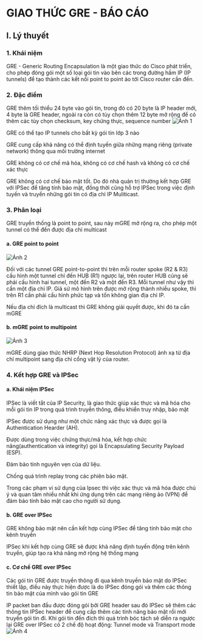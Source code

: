 # GIAO THỨC GRE - BÁO CÁO
## I. Lý thuyết
### 1. Khái niệm
GRE - Generic Routing Encapsulation là một giao thức do Cisco phát triển, cho phép đóng gói một số loại gói tin vào bên các trong đường hầm IP (IP tunnels) để tạo thành các kết nối point to point ảo tới Cisco router cần đến.
### 2. Đặc điểm
GRE thêm tối thiểu 24 byte vào gói tin, trong đó có 20 byte là IP header mới, 4 byte là GRE header, ngoài ra còn có tùy chọn thêm 12 byte mở rộng để có thêm các tùy chọn checksum, key chứng thực, sequence number
![Ảnh 1](http://www.vnpro.vn/wp-content/uploads/2016/05/H%C3%ACnh-4.1-%C4%90%E1%BB%8Bnh-d%E1%BA%A1ng-packet-%C4%91%C6%B0%E1%BB%A3c-%C4%91%C3%B3ng-g%C3%B3i-v%E1%BB%9Bi-GRE.jpg)

GRE có thể tạo IP tunnels cho bất kỳ gói tin lớp 3 nào

GRE cung cấp khả năng có thể định tuyến giữa những mạng riêng (private network) thông qua môi trường internet

GRE không có cơ chế mã hóa, không có cơ chế hash và không có cơ chế xác thực

GRE không có cơ chế bảo mật tốt. Do đó nhà quản trị thường kết hợp GRE với IPSec để tăng tính bảo mật, đồng thời cũng hỗ trợ IPSec trong việc định tuyến và truyền những gói tin có địa chỉ IP Muliticast.
### 3. Phân loại
GRE truyền thống là point to point, sau này mGRE mở rộng ra, cho phép một tunnel có thể đến được địa chỉ multicast
#### a. GRE point to point
![Ảnh 2](http://blog.ine.com/wp-content/uploads/2008/08/dmvpn-p12-gre-tunnels.jpg)

Đối với các tunnel GRE point-to-point thì trên mỗi router spoke (R2 & R3) cấu hình một tunnel chỉ đến HUB (R1) ngược lại, trên router HUB cũng sẽ phải cấu hình hai tunnel, một đến R2 và một đến R3. Mỗi tunnel như vậy thì cần một địa chỉ IP. Giả sử mô hình trên được mở rộng thành nhiều spoke, thì trên R1 cần phải cấu hình phức tạp và tốn không gian địa chỉ IP.

Nếu địa chỉ đích là multicast thì GRE không giải quyết được, khi đó ta cần mGRE
#### b. mGRE point to multipoint
![Ảnh 3](http://media.packetlife.net/media/blog/attachments/60/DMVPN_lab2.png)

mGRE dùng giao thức NHRP (Next Hop Resolution Protocol) ánh xạ từ địa chỉ multipoint sang địa chỉ cổng vật lý của router.
### 4. Kết hợp GRE và IPSec
#### a. Khái niệm IPSec
IPSec là viết tắt của IP Security, là giao thức giúp xác thực và mã hóa cho mỗi gói tin IP trong quá trình truyền thông, điều khiển truy nhập, bảo mật

IPSec được sử dụng như một chức năng xác thực và được gọi là Authentication Hearder (AH).

Được dùng trong việc chứng thực/mã hóa, kết hợp chức năng(authentication và integrity) gọi là Encapsulating Security Payload (ESP).

Đảm bảo tính nguyên vẹn của dữ liệu.

Chống quá trình replay trong các phiên bảo mật.

Trong các phạm vi sử dụng của Ipsec thì việc xác thực và mã hóa được chú ý và quan tâm nhiều nhất khi ứng dụng trên các mạng riêng ảo (VPN) để đảm bảo tính bảo mật cao cho người sử dụng.
#### b. GRE over IPSec
GRE không bảo mật nên cần kết hợp cùng IPSec để tăng tính bảo mật cho kênh truyền

IPSec khi kết hợp cùng GRE sẽ được khả năng định tuyến động trên kênh truyền, giúp tạo ra khả năng mở rộng hệ thống mạng
#### c. Cơ chế GRE over IPSec
Các gói tin GRE được truyền thông đi qua kênh truyền bảo mật do IPSec thiết lập, điều này thực hiện được là do IPSec đóng gói và thêm các thông tin bảo mật của mình vào gói tin GRE 
 
IP packet ban đầu được đóng gói bởi GRE header sau đó IPSec sẽ thêm các thông tin IPSec header để cung cấp thêm các tính năng bảo mật rồi mới truyền gói tin đi. Khi gói tin đến đích thì quá trình bóc tách sẽ diễn ra ngược lại 
GRE over IPSec có 2 chế độ hoạt động: Tunnel mode và Transport mode 
![Ảnh 4](http://img1.51cto.com/attachment/201205/174346171.png)
